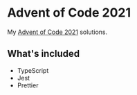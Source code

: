 # Advent of Code 2021

My [Advent of Code 2021](https://adventofcode.com/2021) solutions.

## What's included

- TypeScript
- Jest
- Prettier

